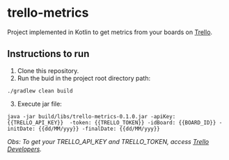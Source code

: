 # trello-metrics

Project implemented in Kotlin to get metrics from your boards on [Trello](https://trello.com/).

## Instructions to run

1. Clone this repository.
2. Run the buid in the project root directory path:
```
./gradlew clean build
```
3. Execute jar file:
```
java -jar build/libs/trello-metrics-0.1.0.jar -apiKey: {{TRELLO_API_KEY}}  -token: {{TRELLO_TOKEN}} -idBoard: {{BOARD_ID}} -initDate: {{dd/MM/yyy}} -finalDate: {{dd/MM/yyy}}
```

*Obs: To get your TRELLO_API_KEY and TRELLO_TOKEN, access [Trello Developers](
https://developers.trello.com/).*

